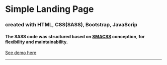 # Simple Landing Page
### created with HTML, CSS(SASS), Bootstrap, JavaScrip
#### The SASS code was structured based on [SMACSS](https://smacss.com/) conception, for flexibility and maintainability.
[See demo here](https://anatol06.github.io/simple-landing-page/)
***



